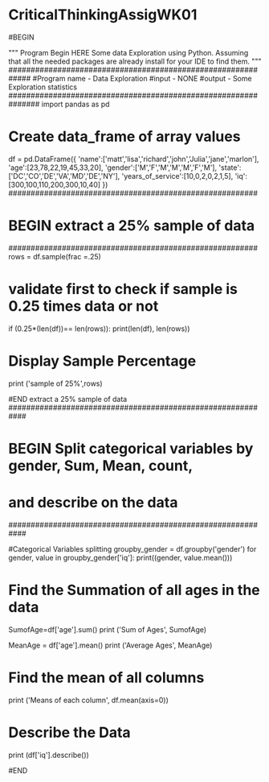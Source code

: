 # CriticalThinkingAssigWK01
#BEGIN

""" Program Begin HERE
Some data Exploration using Python. Assuming that all the needed packages
 are already install for your IDE to find them.
"""
#############################################################
#Program name - Data Exploration
#input - NONE
#output - Some Exploration statistics
###############################################################
import pandas as pd

# Create data_frame of array values
df = pd.DataFrame({
    'name':['matt','lisa','richard','john','Julia','jane','marlon'],
    'age':[23,78,22,19,45,33,20],
    'gender':['M','F','M','M','M','F','M'],
    'state':['DC','CO','DE','VA','MD','DE','NY'],
    'years_of_service':[10,0,2,0,2,1,5],
    'iq':[300,100,110,200,300,10,40]
})
########################################################
# BEGIN extract a 25% sample of data
########################################################
rows = df.sample(frac =.25)
# validate first to check if sample is 0.25 times data or not
if (0.25*(len(df))== len(rows)):
    print(len(df), len(rows))

# Display Sample Percentage
print ('sample of 25%',rows)

#END extract a 25% sample of data
############################################################
# BEGIN Split categorical variables by gender, Sum, Mean, count,
# and describe on the data
############################################################

#Categorical Variables splitting
groupby_gender = df.groupby('gender')
for gender, value in groupby_gender['iq']:
    print((gender, value.mean()))

# Find the Summation of all ages in the data
SumofAge=df['age'].sum()
print ('Sum of Ages', SumofAge)

MeanAge = df['age'].mean()
print ('Average Ages', MeanAge)
# Find the mean of all columns
print ('Means of each column', df.mean(axis=0))
# Describe the Data
print (df['iq'].describe())

#END
